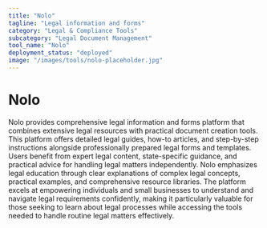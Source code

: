 ```yaml
---
title: "Nolo"
tagline: "Legal information and forms"
category: "Legal & Compliance Tools"
subcategory: "Legal Document Management"
tool_name: "Nolo"
deployment_status: "deployed"
image: "/images/tools/nolo-placeholder.jpg"
---
```


# Nolo

Nolo provides comprehensive legal information and forms platform that combines extensive legal resources with practical document creation tools. This platform offers detailed legal guides, how-to articles, and step-by-step instructions alongside professionally prepared legal forms and templates. Users benefit from expert legal content, state-specific guidance, and practical advice for handling legal matters independently. Nolo emphasizes legal education through clear explanations of complex legal concepts, practical examples, and comprehensive resource libraries. The platform excels at empowering individuals and small businesses to understand and navigate legal requirements confidently, making it particularly valuable for those seeking to learn about legal processes while accessing the tools needed to handle routine legal matters effectively.
